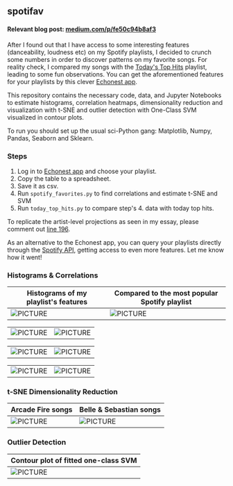 ## spotifav
#### Relevant blog post: [medium.com/p/fe50c94b8af3](https://medium.com/p/fe50c94b8af3)
After I found out that I have access to some interesting features (danceability, loudness etc) on my Spotify playlists, I decided to crunch some numbers in order to discover patterns on my favorite songs. For reality check, I compared my songs with the [Today's Top Hits](https://open.spotify.com/user/spotify/playlist/5FJXhjdILmRA2z5bvz4nzf) playlist, leading to some fun observations. You can get the aforementioned features for your playlists by this clever [Echonest app](http://static.echonest.com/SortYourMusic/).

This repository contains the necessary code, data, and Jupyter Notebooks to estimate histograms, correlation heatmaps, dimensionality reduction and visualization with t-SNE and outlier detection with One-Class SVM visualized in contour plots. 

To run you should set up the usual sci-Python gang: Matplotlib, Numpy, Pandas, Seaborn and Sklearn. 

### Steps
1. Log in to [Echonest app](http://static.echonest.com/SortYourMusic/) and choose your playlist.
2. Copy the table to a spreadsheet.
3. Save it as csv.
4. Run ``spotify_favorites.py`` to find correlations and estimate t-SNE and SVM
5. Run ``today_top_hits.py`` to compare step's 4. data with today top hits.

To replicate the artist-level projections as seen in my essay, please comment out [line 196](https://github.com/sdimi/spotifav/blob/master/spotify_favorites.py#L196).

As an alternative to the Echonest app, you can query your playlists directly through the [Spotify API](https://developer.spotify.com/web-api/get-audio-features/), getting access to even more features. Let me know how it went!

### Histograms & Correlations

| Histograms of my playlist's features | Compared to the most popular Spotify playlist |
| ------------- | ------------- |
| ![PICTURE](https://github.com/sdimi/spotifav/blob/master/Figures/histograms.png)  | ![PICTURE](https://github.com/sdimi/spotifav/blob/master/Figures/histograms%20comparison.png)  |

|   |   | 
| ------------- | ------------- |
| ![PICTURE](https://github.com/sdimi/spotifav/blob/master/Figures/Acousticness%20Loudness%20Corr.png)  | ![PICTURE](https://github.com/sdimi/spotifav/blob/master/Figures/Danceability%20Valence%20Corr.png)  |

|   |   | 
| ------------- | ------------- |
| ![PICTURE](https://github.com/sdimi/spotifav/blob/master/Figures/Energy%20Acousticness%20Corr.png)  | ![PICTURE](https://github.com/sdimi/spotifav/blob/master/Figures/Energy%20Loudness%20Correlation.png)  |

|   |   | 
| ------------- | ------------- | 
| ![PICTURE](https://github.com/sdimi/spotifav/blob/master/Figures/Energy%20Valence%20Corr.png)  | ![PICTURE](https://github.com/sdimi/spotifav/blob/master/Figures/Popularity%20Energy%20Corr.png)  |

### t-SNE Dimensionality Reduction

| Arcade Fire songs | Belle & Sebastian songs |
| ------------- | ------------- |
| ![PICTURE](https://github.com/sdimi/spotifav/blob/master/Figures/tsne%20arcade%20fire.png)  | ![PICTURE](https://github.com/sdimi/spotifav/blob/master/Figures/tsne%20belle%20sebastian.png)  |

### Outlier Detection 

| Contour plot of fitted one-class SVM  |
| -------------  |
| ![PICTURE](https://github.com/sdimi/spotifav/blob/master/Figures/one%20class%20plot.png)  |
